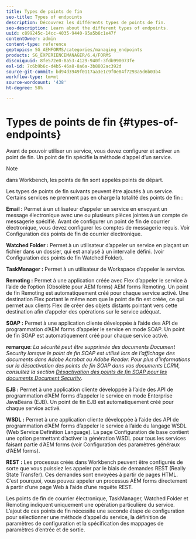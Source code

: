 ```yaml
---
title: Types de points de fin
seo-title: Types of endpoints
description: Découvrez les différents types de points de fin.
seo-description: Learn about the different types of endpoints.
uuid: c899245c-14cc-4035-9440-95a5b6c1e47f
contentOwner: admin
content-type: reference
geptopics: SG_AEMFORMS/categories/managing_endpoints
products: SG_EXPERIENCEMANAGER/6.4/FORMS
discoiquuid: 8fe572e0-8a53-4129-940f-3fdb990073fe
exl-id: 7c6b9b6c-d4b5-46a8-8a6a-3b8802ac392d
source-git-commit: bd94d3949f0117aa3e1c9f0e84f7293a5d6b03b4
workflow-type: tm+mt
source-wordcount: '438'
ht-degree: 58%

---
```


# Types de points de fin {#types-of-endpoints}

Avant de pouvoir utiliser un service, vous devez configurer et activer un point de fin. Un point de fin spécifie la méthode d’appel d’un service.

>[!NOTE]
>
>dans Workbench, les points de fin sont appelés points de départ.

Les types de points de fin suivants peuvent être ajoutés à un service. Certains services ne prennent pas en charge la totalité des points de fin :

**Email :** Permet à un utilisateur d’appeler un service en envoyant un message électronique avec une ou plusieurs pièces jointes à un compte de messagerie spécifié. Avant de configurer un point de fin de courrier électronique, vous devez configurer les comptes de messagerie requis. Voir Configuration des points de fin de courrier électronique.

**Watched Folder :** Permet à un utilisateur d’appeler un service en plaçant un fichier dans un dossier, qui est analysé à un intervalle défini. (voir Configuration des points de fin Watched Folder). 

**TaskManager :** Permet à un utilisateur de Workspace d’appeler le service.

**Remoting :** Permet à une application créée avec Flex d’appeler le service à l’aide de l’option (Obsolète pour AEM forms) AEM forms Remoting. Un point de fin Remoting est automatiquement créé pour chaque service activé. Une destination Flex portant le même nom que le point de fin est créée, ce qui permet aux clients Flex de créer des objets distants pointant vers cette destination afin d’appeler des opérations sur le service adéquat.

**SOAP :** Permet à une application cliente développée à l’aide des API de programmation d’AEM forms d’appeler le service en mode SOAP. Un point de fin SOAP est automatiquement créé pour chaque service activé.

**remarque**: *La sécurité peut être supprimée des documents Document Security lorsque le point de fin SOAP est utilisé lors de l’affichage des documents dans Adobe Acrobat ou Adobe Reader. Pour plus d’informations sur la désactivation des points de fin SOAP dans vos documents LCRM, consultez la section [Désactivation des points de fin SOAP pour les documents Document Security](/help/forms/using/admin-help/configuring-client-server-options.md#disable-soap-endpoints-for-document-security-documents)*.

**EJB :** Permet à une application cliente développée à l’aide des API de programmation d’AEM forms d’appeler le service en mode Enterprise JavaBeans (EJB). Un point de fin EJB est automatiquement créé pour chaque service activé.

**WSDL :** Permet à une application cliente développée à l’aide des API de programmation d’AEM forms d’appeler le service à l’aide du langage WSDL (Web Service Definition Language). La page Configuration de base contient une option permettant d’activer la génération WSDL pour tous les services faisant partie d’AEM forms (voir Configuration des paramètres généraux d’AEM forms).

**REST :** Les processus créés dans Workbench peuvent être configurés de sorte que vous puissiez les appeler par le biais de demandes REST (Really State Transfer). Ces demandes sont envoyées à partir de pages HTML. C’est pourquoi, vous pouvez appeler un processus AEM forms directement à partir d’une page Web à l’aide d’une requête REST.

Les points de fin de courrier électronique, TaskManager, Watched Folder et Remoting indiquent uniquement une opération particulière du service. L’ajout de ces points de fin nécessite une seconde étape de configuration pour sélectionner une méthode d’appel du service, la définition de paramètres de configuration et la spécification des mappages de paramètres d’entrée et de sortie.
